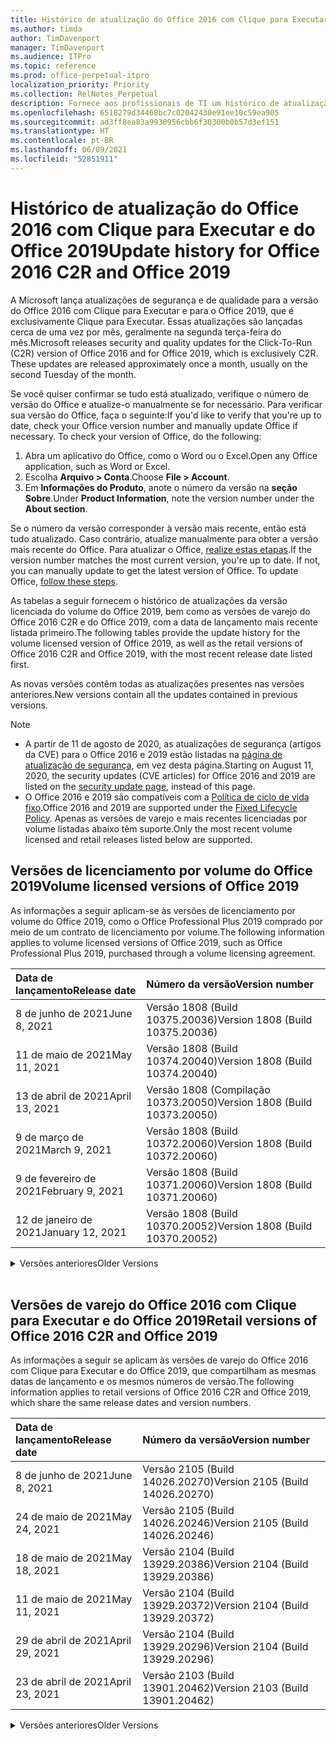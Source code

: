 ```yaml
---
title: Histórico de atualização do Office 2016 com Clique para Executar e do Office 2019
ms.author: timda
author: TimDavenport
manager: TimDavenport
ms.audience: ITPro
ms.topic: reference
ms.prod: office-perpetual-itpro
localization_priority: Priority
ms.collection: RelNotes_Perpetual
description: Fornece aos profissionais de TI um histórico de atualização para versões perpétuas do Office 2016 e 2019 com Clique para Executar
ms.openlocfilehash: 6518279d34468bc7c02042430e91ee10c59ea905
ms.sourcegitcommit: ad3ff8ea83a9930956cbb6f30300b0b57d3ef151
ms.translationtype: HT
ms.contentlocale: pt-BR
ms.lasthandoff: 06/09/2021
ms.locfileid: "52851911"
---
```

# <a name="update-history-for-office-2016-c2r-and-office-2019"></a><span data-ttu-id="c2875-103">Histórico de atualização do Office 2016 com Clique para Executar e do Office 2019</span><span class="sxs-lookup"><span data-stu-id="c2875-103">Update history for Office 2016 C2R and Office 2019</span></span>

<span data-ttu-id="c2875-p101">A Microsoft lança atualizações de segurança e de qualidade para a versão do Office 2016 com Clique para Executar e para o Office 2019, que é exclusivamente Clique para Executar. Essas atualizações são lançadas cerca de uma vez por mês, geralmente na segunda terça-feira do mês.</span><span class="sxs-lookup"><span data-stu-id="c2875-p101">Microsoft releases security and quality updates for the Click-To-Run (C2R) version of Office 2016 and for Office 2019, which is exclusively C2R. These updates are released approximately once a month, usually on the second Tuesday of the month.</span></span>

<span data-ttu-id="c2875-p102">Se você quiser confirmar se tudo está atualizado, verifique o número de versão do Office e atualize-o manualmente se for necessário. Para verificar sua versão do Office, faça o seguinte:</span><span class="sxs-lookup"><span data-stu-id="c2875-p102">If you'd like to verify that you're up to date, check your Office version number and manually update Office if necessary. To check your version of Office, do the following:</span></span>

  1.    <span data-ttu-id="c2875-108">Abra um aplicativo do Office, como o Word ou o Excel.</span><span class="sxs-lookup"><span data-stu-id="c2875-108">Open any Office application, such as Word or Excel.</span></span>
  2.    <span data-ttu-id="c2875-109">Escolha **Arquivo > Conta**.</span><span class="sxs-lookup"><span data-stu-id="c2875-109">Choose **File > Account**.</span></span>
  3.    <span data-ttu-id="c2875-110">Em **Informações do Produto**, anote o número da versão na **seção Sobre**.</span><span class="sxs-lookup"><span data-stu-id="c2875-110">Under **Product Information**, note the version number under the **About section**.</span></span>

<span data-ttu-id="c2875-p103">Se o número da versão corresponder à versão mais recente, então está tudo atualizado. Caso contrário, atualize manualmente para obter a versão mais recente do Office. Para atualizar o Office, [realize estas etapas](https://support.office.com/article/2ab296f3-7f03-43a2-8e50-46de917611c5).</span><span class="sxs-lookup"><span data-stu-id="c2875-p103">If the version number matches the most current version, you're up to date. If not, you can manually update to get the latest version of Office. To update Office, [follow these steps](https://support.office.com/article/2ab296f3-7f03-43a2-8e50-46de917611c5).</span></span>


<span data-ttu-id="c2875-114">As tabelas a seguir fornecem o histórico de atualizações da versão licenciada do volume do Office 2019, bem como as versões de varejo do Office 2016 C2R e do Office 2019, com a data de lançamento mais recente listada primeiro.</span><span class="sxs-lookup"><span data-stu-id="c2875-114">The following tables provide the update history for the volume licensed version of Office 2019, as well as the retail versions of Office 2016 C2R and Office 2019, with the most recent release date listed first.</span></span>

<span data-ttu-id="c2875-115">As novas versões contêm todas as atualizações presentes nas versões anteriores.</span><span class="sxs-lookup"><span data-stu-id="c2875-115">New versions contain all the updates contained in previous versions.</span></span>


 > [!NOTE]
> - <span data-ttu-id="c2875-116">A partir de 11 de agosto de 2020, as atualizações de segurança (artigos da CVE) para o Office 2016 e 2019 estão listadas na [página de atualização de segurança](./microsoft365-apps-security-updates.md), em vez desta página.</span><span class="sxs-lookup"><span data-stu-id="c2875-116">Starting on August 11, 2020, the security updates (CVE articles) for Office 2016 and 2019 are listed on the [security update page](./microsoft365-apps-security-updates.md), instead of this page.</span></span> 
> - <span data-ttu-id="c2875-117">O Office 2016 e 2019 são compatíveis com a [Política de ciclo de vida fixo](/lifecycle/policies/fixed).</span><span class="sxs-lookup"><span data-stu-id="c2875-117">Office 2016 and 2019 are supported under the [Fixed Lifecycle Policy](/lifecycle/policies/fixed).</span></span> <span data-ttu-id="c2875-118">Apenas as versões de varejo e mais recentes licenciadas por volume listadas abaixo têm suporte.</span><span class="sxs-lookup"><span data-stu-id="c2875-118">Only the most recent volume licensed and retail releases listed below are supported.</span></span>


## <a name="volume-licensed-versions-of-office-2019"></a><span data-ttu-id="c2875-119">Versões de licenciamento por volume do Office 2019</span><span class="sxs-lookup"><span data-stu-id="c2875-119">Volume licensed versions of Office 2019</span></span>
<span data-ttu-id="c2875-120">As informações a seguir aplicam-se às versões de licenciamento por volume do Office 2019, como o Office Professional Plus 2019 comprado por meio de um contrato de licenciamento por volume.</span><span class="sxs-lookup"><span data-stu-id="c2875-120">The following information applies to volume licensed versions of Office 2019, such as Office Professional Plus 2019, purchased through a volume licensing agreement.</span></span>

[//]: # (NÃO REMOVA O INÍCIO DA TABELA VL)


|<span data-ttu-id="c2875-122">**Data de lançamento**</span><span class="sxs-lookup"><span data-stu-id="c2875-122">**Release date**</span></span>|<span data-ttu-id="c2875-123">**Número da versão**</span><span class="sxs-lookup"><span data-stu-id="c2875-123">**Version number**</span></span>|
|:-----|:-----|
|<span data-ttu-id="c2875-124">8 de junho de 2021</span><span class="sxs-lookup"><span data-stu-id="c2875-124">June 8, 2021</span></span>|<span data-ttu-id="c2875-125">Versão 1808 (Build 10375.20036)</span><span class="sxs-lookup"><span data-stu-id="c2875-125">Version 1808 (Build 10375.20036)</span></span>|
|<span data-ttu-id="c2875-126">11 de maio de 2021</span><span class="sxs-lookup"><span data-stu-id="c2875-126">May 11, 2021</span></span>|<span data-ttu-id="c2875-127">Versão 1808 (Build 10374.20040)</span><span class="sxs-lookup"><span data-stu-id="c2875-127">Version 1808 (Build 10374.20040)</span></span>|
|<span data-ttu-id="c2875-128">13 de abril de 2021</span><span class="sxs-lookup"><span data-stu-id="c2875-128">April 13, 2021</span></span>|<span data-ttu-id="c2875-129">Versão 1808 (Compilação 10373.20050)</span><span class="sxs-lookup"><span data-stu-id="c2875-129">Version 1808 (Build 10373.20050)</span></span>|
|<span data-ttu-id="c2875-130">9 de março de 2021</span><span class="sxs-lookup"><span data-stu-id="c2875-130">March 9, 2021</span></span>|<span data-ttu-id="c2875-131">Versão 1808 (Build 10372.20060)</span><span class="sxs-lookup"><span data-stu-id="c2875-131">Version 1808 (Build 10372.20060)</span></span>|
|<span data-ttu-id="c2875-132">9 de fevereiro de 2021</span><span class="sxs-lookup"><span data-stu-id="c2875-132">February 9, 2021</span></span>|<span data-ttu-id="c2875-133">Versão 1808 (Build 10371.20060)</span><span class="sxs-lookup"><span data-stu-id="c2875-133">Version 1808 (Build 10371.20060)</span></span>|
|<span data-ttu-id="c2875-134">12 de janeiro de 2021</span><span class="sxs-lookup"><span data-stu-id="c2875-134">January 12, 2021</span></span>|<span data-ttu-id="c2875-135">Versão 1808 (Build 10370.20052)</span><span class="sxs-lookup"><span data-stu-id="c2875-135">Version 1808 (Build 10370.20052)</span></span>|


[//]: # (NÃO REMOVA O FINAL DA TABELA VL)

<details>
<summary><span data-ttu-id="c2875-137">Versões anteriores</span><span class="sxs-lookup"><span data-stu-id="c2875-137">Older Versions</span></span></summary>
 

[//]: # (NÃO REMOVA O INÍCIO DA ANTIGA TABELA VL)


|<span data-ttu-id="c2875-139">**Data de lançamento**</span><span class="sxs-lookup"><span data-stu-id="c2875-139">**Release date**</span></span>|<span data-ttu-id="c2875-140">**Número da versão**</span><span class="sxs-lookup"><span data-stu-id="c2875-140">**Version number**</span></span>|
|:-----|:-----|
|<span data-ttu-id="c2875-141">8 de dezembro de 2020</span><span class="sxs-lookup"><span data-stu-id="c2875-141">December 8, 2020</span></span>|<span data-ttu-id="c2875-142">Versão 1808 (Build 10369.20032)</span><span class="sxs-lookup"><span data-stu-id="c2875-142">Version 1808 (Build 10369.20032)</span></span>|
|<span data-ttu-id="c2875-143">10 de novembro de 2020</span><span class="sxs-lookup"><span data-stu-id="c2875-143">November 10, 2020</span></span>|<span data-ttu-id="c2875-144">Versão 1808 (Build 10368.20035)</span><span class="sxs-lookup"><span data-stu-id="c2875-144">Version 1808 (Build 10368.20035)</span></span>|
|<span data-ttu-id="c2875-145">13 de outubro de 2020</span><span class="sxs-lookup"><span data-stu-id="c2875-145">October 13, 2020</span></span>|<span data-ttu-id="c2875-146">Versão 1808 (Build 10367.20048)</span><span class="sxs-lookup"><span data-stu-id="c2875-146">Version 1808 (Build 10367.20048)</span></span>|
|<span data-ttu-id="c2875-147">8 de setembro de 2020</span><span class="sxs-lookup"><span data-stu-id="c2875-147">September 8, 2020</span></span>|<span data-ttu-id="c2875-148">Versão 1808 (build 10366.20016)</span><span class="sxs-lookup"><span data-stu-id="c2875-148">Version 1808 (Build 10366.20016)</span></span>|
|<span data-ttu-id="c2875-149">11 de agosto de 2020</span><span class="sxs-lookup"><span data-stu-id="c2875-149">August 11, 2020</span></span>|<span data-ttu-id="c2875-150">Versão 1808 (Compilação 10364.20059)</span><span class="sxs-lookup"><span data-stu-id="c2875-150">Version 1808 (Build 10364.20059)</span></span>|
|<span data-ttu-id="c2875-151">14 de julho de 2020</span><span class="sxs-lookup"><span data-stu-id="c2875-151">July 14, 2020</span></span>   |<span data-ttu-id="c2875-152">Versão 1808 (Build 10363.20015)</span><span class="sxs-lookup"><span data-stu-id="c2875-152">Version 1808 (Build 10363.20015)</span></span>  |
|<span data-ttu-id="c2875-153">9 de junho de 2020</span><span class="sxs-lookup"><span data-stu-id="c2875-153">June 9, 2020</span></span>   |<span data-ttu-id="c2875-154">Versão 1808 (Compilação 10361.20002)</span><span class="sxs-lookup"><span data-stu-id="c2875-154">Version 1808 (Build 10361.20002)</span></span>  |
|<span data-ttu-id="c2875-155">12 de maio de 2020</span><span class="sxs-lookup"><span data-stu-id="c2875-155">May 12, 2020</span></span>   |<span data-ttu-id="c2875-156">Versão 1808 (Build 10359.20023)</span><span class="sxs-lookup"><span data-stu-id="c2875-156">Version 1808 (Build 10359.20023)</span></span>  |
|<span data-ttu-id="c2875-157">14 de abril de 2020</span><span class="sxs-lookup"><span data-stu-id="c2875-157">April 14, 2020</span></span>   |<span data-ttu-id="c2875-158">Versão 1808 (Build 10358.20061)</span><span class="sxs-lookup"><span data-stu-id="c2875-158">Version 1808 (Build 10358.20061)</span></span>  |
|<span data-ttu-id="c2875-159">10 de março de 2020</span><span class="sxs-lookup"><span data-stu-id="c2875-159">March 10, 2020</span></span>   |<span data-ttu-id="c2875-160">Versão 1808 (Build 10357.20081)</span><span class="sxs-lookup"><span data-stu-id="c2875-160">Version 1808 (Build 10357.20081)</span></span>  |
|<span data-ttu-id="c2875-161">11 de fevereiro de 2020</span><span class="sxs-lookup"><span data-stu-id="c2875-161">February 11, 2020</span></span>   |<span data-ttu-id="c2875-162">Versão 1808 (Build 10356.20006)</span><span class="sxs-lookup"><span data-stu-id="c2875-162">Version 1808 (Build 10356.20006)</span></span>  |


[//]: # (NÃO REMOVA O FINAL DA ANTIGA TABELA VL)

</details>


<br/>

## <a name="retail-versions-of-office-2016-c2r-and-office-2019"></a><span data-ttu-id="c2875-164">Versões de varejo do Office 2016 com Clique para Executar e do Office 2019</span><span class="sxs-lookup"><span data-stu-id="c2875-164">Retail versions of Office 2016 C2R and Office 2019</span></span>
<span data-ttu-id="c2875-165">As informações a seguir se aplicam às versões de varejo do Office 2016 com Clique para Executar e do Office 2019, que compartilham as mesmas datas de lançamento e os mesmos números de versão.</span><span class="sxs-lookup"><span data-stu-id="c2875-165">The following information applies to retail versions of Office 2016 C2R and Office 2019, which share the same release dates and version numbers.</span></span>

[//]: # (NÃO REMOVA O INÍCIO DA TABELA DE VAREJO)


|<span data-ttu-id="c2875-167">**Data de lançamento**</span><span class="sxs-lookup"><span data-stu-id="c2875-167">**Release date**</span></span>|<span data-ttu-id="c2875-168">**Número da versão**</span><span class="sxs-lookup"><span data-stu-id="c2875-168">**Version number**</span></span>|
|:-----|:-----|
|<span data-ttu-id="c2875-169">8 de junho de 2021</span><span class="sxs-lookup"><span data-stu-id="c2875-169">June 8, 2021</span></span>|<span data-ttu-id="c2875-170">Versão 2105 (Build 14026.20270)</span><span class="sxs-lookup"><span data-stu-id="c2875-170">Version 2105 (Build 14026.20270)</span></span>|
|<span data-ttu-id="c2875-171">24 de maio de 2021</span><span class="sxs-lookup"><span data-stu-id="c2875-171">May 24, 2021</span></span>|<span data-ttu-id="c2875-172">Versão 2105 (Build 14026.20246)</span><span class="sxs-lookup"><span data-stu-id="c2875-172">Version 2105 (Build 14026.20246)</span></span>|
|<span data-ttu-id="c2875-173">18 de maio de 2021</span><span class="sxs-lookup"><span data-stu-id="c2875-173">May 18, 2021</span></span>|<span data-ttu-id="c2875-174">Versão 2104 (Build 13929.20386)</span><span class="sxs-lookup"><span data-stu-id="c2875-174">Version 2104 (Build 13929.20386)</span></span>|
|<span data-ttu-id="c2875-175">11 de maio de 2021</span><span class="sxs-lookup"><span data-stu-id="c2875-175">May 11, 2021</span></span>|<span data-ttu-id="c2875-176">Versão 2104 (Build 13929.20372)</span><span class="sxs-lookup"><span data-stu-id="c2875-176">Version 2104 (Build 13929.20372)</span></span>|
|<span data-ttu-id="c2875-177">29 de abril de 2021</span><span class="sxs-lookup"><span data-stu-id="c2875-177">April 29, 2021</span></span>|<span data-ttu-id="c2875-178">Versão 2104 (Build 13929.20296)</span><span class="sxs-lookup"><span data-stu-id="c2875-178">Version 2104 (Build 13929.20296)</span></span>|
|<span data-ttu-id="c2875-179">23 de abril de 2021</span><span class="sxs-lookup"><span data-stu-id="c2875-179">April 23, 2021</span></span>|<span data-ttu-id="c2875-180">Versão 2103 (Build 13901.20462)</span><span class="sxs-lookup"><span data-stu-id="c2875-180">Version 2103 (Build 13901.20462)</span></span>|


[//]: # (NÃO REMOVA O FINAL DA TABELA DE VAREJO)

<details>
<summary><span data-ttu-id="c2875-182">Versões anteriores</span><span class="sxs-lookup"><span data-stu-id="c2875-182">Older Versions</span></span></summary>
 

[//]: # (NÃO REMOVA O INÍCIO DA ANTIGA TABELA DE VAREJO)


|<span data-ttu-id="c2875-184">**Data de lançamento**</span><span class="sxs-lookup"><span data-stu-id="c2875-184">**Release date**</span></span>|<span data-ttu-id="c2875-185">**Número da versão**</span><span class="sxs-lookup"><span data-stu-id="c2875-185">**Version number**</span></span>|
|:-----|:-----|
|<span data-ttu-id="c2875-186">13 de abril de 2021</span><span class="sxs-lookup"><span data-stu-id="c2875-186">April 13, 2021</span></span>|<span data-ttu-id="c2875-187">Versão 2103 (Compilação 13901.20400)</span><span class="sxs-lookup"><span data-stu-id="c2875-187">Version 2103 (Build 13901.20400)</span></span>|
|<span data-ttu-id="c2875-188">2 de abril de 2021</span><span class="sxs-lookup"><span data-stu-id="c2875-188">April 2, 2021</span></span>|<span data-ttu-id="c2875-189">Versão 2103 (Build 13901.20336)</span><span class="sxs-lookup"><span data-stu-id="c2875-189">Version 2103 (Build 13901.20336)</span></span>|
|<span data-ttu-id="c2875-190">30 de março de 2021</span><span class="sxs-lookup"><span data-stu-id="c2875-190">March 30, 2021</span></span>|<span data-ttu-id="c2875-191">Versão 2103 (Compilação 13901.20312)</span><span class="sxs-lookup"><span data-stu-id="c2875-191">Version 2103 (Build 13901.20312)</span></span>|
|<span data-ttu-id="c2875-192">18 de março, 2021</span><span class="sxs-lookup"><span data-stu-id="c2875-192">March 18, 2021</span></span>|<span data-ttu-id="c2875-193">Versão 2102 (Build 13801.20360)</span><span class="sxs-lookup"><span data-stu-id="c2875-193">Version 2102 (Build 13801.20360)</span></span>|
|<span data-ttu-id="c2875-194">9 de março de 2021</span><span class="sxs-lookup"><span data-stu-id="c2875-194">March 9, 2021</span></span>|<span data-ttu-id="c2875-195">Versão 2102 (Build 13801.20294)</span><span class="sxs-lookup"><span data-stu-id="c2875-195">Version 2102 (Build 13801.20294)</span></span>|
|<span data-ttu-id="c2875-196">1 de março de 2021</span><span class="sxs-lookup"><span data-stu-id="c2875-196">March 1, 2021</span></span>|<span data-ttu-id="c2875-197">Versão 2102 (Build 13801.20266)</span><span class="sxs-lookup"><span data-stu-id="c2875-197">Version 2102 (Build 13801.20266)</span></span>|
|<span data-ttu-id="c2875-198">16 de fevereiro de 2021</span><span class="sxs-lookup"><span data-stu-id="c2875-198">February 16, 2021</span></span>|<span data-ttu-id="c2875-199">Versão 2101 (Compilação 13628.20448)</span><span class="sxs-lookup"><span data-stu-id="c2875-199">Version 2101 (Build 13628.20448)</span></span>|
|<span data-ttu-id="c2875-200">9 de fevereiro de 2021</span><span class="sxs-lookup"><span data-stu-id="c2875-200">February 9, 2021</span></span>|<span data-ttu-id="c2875-201">Versão 2101 (Build 13628.20380)</span><span class="sxs-lookup"><span data-stu-id="c2875-201">Version 2101 (Build 13628.20380)</span></span>|
|<span data-ttu-id="c2875-202">26 de janeiro de 2021</span><span class="sxs-lookup"><span data-stu-id="c2875-202">January 26, 2021</span></span>|<span data-ttu-id="c2875-203">Versão 2101 (Build 13628.20274)</span><span class="sxs-lookup"><span data-stu-id="c2875-203">Version 2101 (Build 13628.20274)</span></span>|
|<span data-ttu-id="c2875-204">21 de janeiro de 2021</span><span class="sxs-lookup"><span data-stu-id="c2875-204">January 21, 2021</span></span>|<span data-ttu-id="c2875-205">Versão 2012 (Compilação 13530.20440)</span><span class="sxs-lookup"><span data-stu-id="c2875-205">Version 2012 (Build 13530.20440)</span></span>|
|<span data-ttu-id="c2875-206">12 de janeiro de 2021</span><span class="sxs-lookup"><span data-stu-id="c2875-206">January 12, 2021</span></span>|<span data-ttu-id="c2875-207">Versão 2012 (Build 13530.20376)</span><span class="sxs-lookup"><span data-stu-id="c2875-207">Version 2012 (Build 13530.20376)</span></span>|
|<span data-ttu-id="c2875-208">5 de janeiro de 2021</span><span class="sxs-lookup"><span data-stu-id="c2875-208">January 5, 2021</span></span>|<span data-ttu-id="c2875-209">Versão 2012 (Compilação 13530.20316)</span><span class="sxs-lookup"><span data-stu-id="c2875-209">Version 2012 (Build 13530.20316)</span></span>|
|<span data-ttu-id="c2875-210">21 de dezembro de 2020</span><span class="sxs-lookup"><span data-stu-id="c2875-210">December 21, 2020</span></span>|<span data-ttu-id="c2875-211">Version 2011 (Compilação 13426.20404)</span><span class="sxs-lookup"><span data-stu-id="c2875-211">Version 2011 (Build 13426.20404)</span></span>|
|<span data-ttu-id="c2875-212">8 de dezembro de 2020</span><span class="sxs-lookup"><span data-stu-id="c2875-212">December 8, 2020</span></span>|<span data-ttu-id="c2875-213">Versão 2011 (Build 13426.20332)</span><span class="sxs-lookup"><span data-stu-id="c2875-213">Version 2011 (Build 13426.20332)</span></span>|
|<span data-ttu-id="c2875-214">2 de dezembro de 2020</span><span class="sxs-lookup"><span data-stu-id="c2875-214">December 2, 2020</span></span>|<span data-ttu-id="c2875-215">Versão 2011 (Build 13426.20308)</span><span class="sxs-lookup"><span data-stu-id="c2875-215">Version 2011 (Build 13426.20308)</span></span>|
|<span data-ttu-id="c2875-216">30 de novembro de 2020</span><span class="sxs-lookup"><span data-stu-id="c2875-216">November 30, 2020</span></span>|<span data-ttu-id="c2875-217">Versão 2011 (Build 13426.20294)</span><span class="sxs-lookup"><span data-stu-id="c2875-217">Version 2011 (Build 13426.20294)</span></span>|
|<span data-ttu-id="c2875-218">23 de novembro de 2020</span><span class="sxs-lookup"><span data-stu-id="c2875-218">November 23, 2020</span></span>|<span data-ttu-id="c2875-219">Versão 2011 (Build 13426.20274)</span><span class="sxs-lookup"><span data-stu-id="c2875-219">Version 2011 (Build 13426.20274)</span></span>|
|<span data-ttu-id="c2875-220">17 de novembro de 2020</span><span class="sxs-lookup"><span data-stu-id="c2875-220">November 17, 2020</span></span>|<span data-ttu-id="c2875-221">Versão 2010 (Build 13328.20408)</span><span class="sxs-lookup"><span data-stu-id="c2875-221">Version 2010 (Build 13328.20408)</span></span>|
|<span data-ttu-id="c2875-222">10 de novembro de 2020</span><span class="sxs-lookup"><span data-stu-id="c2875-222">November 10, 2020</span></span>|<span data-ttu-id="c2875-223">Versão 2010 (Build 13328.20356)</span><span class="sxs-lookup"><span data-stu-id="c2875-223">Version 2010 (Build 13328.20356)</span></span>|
|<span data-ttu-id="c2875-224">27 de outubro de 2020</span><span class="sxs-lookup"><span data-stu-id="c2875-224">October 27, 2020</span></span>|<span data-ttu-id="c2875-225">Versão 2010 (Compilação 13328.20292)</span><span class="sxs-lookup"><span data-stu-id="c2875-225">Version 2010 (Build 13328.20292)</span></span>|
|<span data-ttu-id="c2875-226">21 de outubro de 2020</span><span class="sxs-lookup"><span data-stu-id="c2875-226">October 21, 2020</span></span>|<span data-ttu-id="c2875-227">Versão 2009 (Compilação 13231.20418)</span><span class="sxs-lookup"><span data-stu-id="c2875-227">Version 2009 (Build 13231.20418)</span></span>|
|<span data-ttu-id="c2875-228">13 de outubro de 2020</span><span class="sxs-lookup"><span data-stu-id="c2875-228">October 13, 2020</span></span>|<span data-ttu-id="c2875-229">Versão 2009 (Build 13231.20390)</span><span class="sxs-lookup"><span data-stu-id="c2875-229">Version 2009 (Build 13231.20390)</span></span>|
|<span data-ttu-id="c2875-230">8 de outubro de 2020</span><span class="sxs-lookup"><span data-stu-id="c2875-230">October 8, 2020</span></span>|<span data-ttu-id="c2875-231">Versão 2009 (Build 13231.20368)</span><span class="sxs-lookup"><span data-stu-id="c2875-231">Version 2009 (Build 13231.20368)</span></span>|
|<span data-ttu-id="c2875-232">28 de setembro de 2020</span><span class="sxs-lookup"><span data-stu-id="c2875-232">September 28, 2020</span></span>|<span data-ttu-id="c2875-233">Versão 2009 (Build 13231.20262)</span><span class="sxs-lookup"><span data-stu-id="c2875-233">Version 2009 (Build 13231.20262)</span></span>|
|<span data-ttu-id="c2875-234">22 de setembro de 2020</span><span class="sxs-lookup"><span data-stu-id="c2875-234">September 22, 2020</span></span>|<span data-ttu-id="c2875-235">Versão 2008 (Build 13127.20508)</span><span class="sxs-lookup"><span data-stu-id="c2875-235">Version 2008 (Build 13127.20508)</span></span>|
|<span data-ttu-id="c2875-236">9 de setembro de 2020</span><span class="sxs-lookup"><span data-stu-id="c2875-236">September 9, 2020</span></span>|<span data-ttu-id="c2875-237">Versão 2008 (Build 13127.20408)</span><span class="sxs-lookup"><span data-stu-id="c2875-237">Version 2008 (Build 13127.20408)</span></span>|
|<span data-ttu-id="c2875-238">31 de agosto de 2020</span><span class="sxs-lookup"><span data-stu-id="c2875-238">August 31, 2020</span></span>|<span data-ttu-id="c2875-239">Versão 2008 (Compilação 13127.20296)</span><span class="sxs-lookup"><span data-stu-id="c2875-239">Version 2008 (Build 13127.20296)</span></span>|
|<span data-ttu-id="c2875-240">25 de agosto de 2020</span><span class="sxs-lookup"><span data-stu-id="c2875-240">August 25, 2020</span></span>|<span data-ttu-id="c2875-241">Versão 2007 (Compilação 13029.20460)</span><span class="sxs-lookup"><span data-stu-id="c2875-241">Version 2007 (Build 13029.20460)</span></span>|
|<span data-ttu-id="c2875-242">11 de agosto de 2020</span><span class="sxs-lookup"><span data-stu-id="c2875-242">August 11, 2020</span></span>|<span data-ttu-id="c2875-243">Versão 2007 (Compilação 13029.20344)</span><span class="sxs-lookup"><span data-stu-id="c2875-243">Version 2007 (Build 13029.20344)</span></span>|
|<span data-ttu-id="c2875-244">30 de julho de 2020</span><span class="sxs-lookup"><span data-stu-id="c2875-244">July 30, 2020</span></span>|<span data-ttu-id="c2875-245">Versão 2007 (Build 13029.20308)</span><span class="sxs-lookup"><span data-stu-id="c2875-245">Version 2007 (Build 13029.20308)</span></span>  |
|<span data-ttu-id="c2875-246">28 de julho de 2020</span><span class="sxs-lookup"><span data-stu-id="c2875-246">July 28, 2020</span></span>|<span data-ttu-id="c2875-247">Versão 2006 (Build 13001.20498)</span><span class="sxs-lookup"><span data-stu-id="c2875-247">Version 2006 (Build 13001.20498)</span></span>  |
|<span data-ttu-id="c2875-248">14 de julho de 2020</span><span class="sxs-lookup"><span data-stu-id="c2875-248">July 14, 2020</span></span>|<span data-ttu-id="c2875-249">Versão 2006 (Build 13001.20384)</span><span class="sxs-lookup"><span data-stu-id="c2875-249">Version 2006 (Build 13001.20384)</span></span>  |
|<span data-ttu-id="c2875-250">30 de junho de 2020</span><span class="sxs-lookup"><span data-stu-id="c2875-250">June 30, 2020</span></span>|<span data-ttu-id="c2875-251">Versão 2006 (Compilação 13001.20266)</span><span class="sxs-lookup"><span data-stu-id="c2875-251">Version 2006 (Build 13001.20266)</span></span>  |
|<span data-ttu-id="c2875-252">24 de junho de 2020</span><span class="sxs-lookup"><span data-stu-id="c2875-252">June 24, 2020</span></span>|<span data-ttu-id="c2875-253">Versão 2005 (Compilação 12827.20470)</span><span class="sxs-lookup"><span data-stu-id="c2875-253">Version 2005 (Build 12827.20470)</span></span>  |
|<span data-ttu-id="c2875-254">9 de junho de 2020</span><span class="sxs-lookup"><span data-stu-id="c2875-254">June 9, 2020</span></span>|<span data-ttu-id="c2875-255">Versão 2005 (Compilação 12827.20336)</span><span class="sxs-lookup"><span data-stu-id="c2875-255">Version 2005 (Build 12827.20336)</span></span>  |
|<span data-ttu-id="c2875-256">2 de junho de 2020</span><span class="sxs-lookup"><span data-stu-id="c2875-256">June 2, 2020</span></span>|<span data-ttu-id="c2875-257">Versão 2005 (Compilação 12827.20268)</span><span class="sxs-lookup"><span data-stu-id="c2875-257">Version 2005 (Build 12827.20268)</span></span>  |
|<span data-ttu-id="c2875-258">21 de maio de 2020</span><span class="sxs-lookup"><span data-stu-id="c2875-258">May 21, 2020</span></span>|<span data-ttu-id="c2875-259">Versão 2004 (Compilação 12730.20352)</span><span class="sxs-lookup"><span data-stu-id="c2875-259">Version 2004 (Build 12730.20352)</span></span>  |
|<span data-ttu-id="c2875-260">12 de maio de 2020</span><span class="sxs-lookup"><span data-stu-id="c2875-260">May 12, 2020</span></span>|<span data-ttu-id="c2875-261">Versão 2004 (Build 12730.20270)</span><span class="sxs-lookup"><span data-stu-id="c2875-261">Version 2004 (Build 12730.20270)</span></span>  |
|<span data-ttu-id="c2875-262">04 de maio de 2020</span><span class="sxs-lookup"><span data-stu-id="c2875-262">May 4, 2020</span></span>|<span data-ttu-id="c2875-263">Versão 2004 (Build 12730.20250)</span><span class="sxs-lookup"><span data-stu-id="c2875-263">Version 2004 (Build 12730.20250)</span></span>  |
|<span data-ttu-id="c2875-264">29 de abril de 2020</span><span class="sxs-lookup"><span data-stu-id="c2875-264">April 29, 2020</span></span>|<span data-ttu-id="c2875-265">Versão 2004 (Build 12730.20236)</span><span class="sxs-lookup"><span data-stu-id="c2875-265">Version 2004 (Build 12730.20236)</span></span>  |
|<span data-ttu-id="c2875-266">15 de abril de 2020</span><span class="sxs-lookup"><span data-stu-id="c2875-266">April 15, 2020</span></span>|<span data-ttu-id="c2875-267">Versão 2003 (Build 12624.20466)</span><span class="sxs-lookup"><span data-stu-id="c2875-267">Version 2003 (Build 12624.20466)</span></span>  |
|<span data-ttu-id="c2875-268">14 de abril de 2020</span><span class="sxs-lookup"><span data-stu-id="c2875-268">April 14, 2020</span></span>|<span data-ttu-id="c2875-269">Versão 2003 (Build 12624.20442)</span><span class="sxs-lookup"><span data-stu-id="c2875-269">Version 2003 (Build 12624.20442)</span></span>  |
|<span data-ttu-id="c2875-270">31 de março de 2020</span><span class="sxs-lookup"><span data-stu-id="c2875-270">March 31, 2020</span></span>|<span data-ttu-id="c2875-271">Versão 2003 (Build 12624.20382)</span><span class="sxs-lookup"><span data-stu-id="c2875-271">Version 2003 (Build 12624.20382)</span></span>  |
|<span data-ttu-id="c2875-272">25 de março de 2020</span><span class="sxs-lookup"><span data-stu-id="c2875-272">March 25, 2020</span></span>|<span data-ttu-id="c2875-273">Versão 2003 (Build 12624.20320)</span><span class="sxs-lookup"><span data-stu-id="c2875-273">Version 2003 (Build 12624.20320)</span></span>  |
|<span data-ttu-id="c2875-274">10 de março de 2020</span><span class="sxs-lookup"><span data-stu-id="c2875-274">March 10, 2020</span></span>|<span data-ttu-id="c2875-275">Versão 2002 (Build 12527.20278)</span><span class="sxs-lookup"><span data-stu-id="c2875-275">Version 2002 (Build 12527.20278)</span></span>  |
|<span data-ttu-id="c2875-276">1º de março de 2020</span><span class="sxs-lookup"><span data-stu-id="c2875-276">March 1, 2020</span></span>   |<span data-ttu-id="c2875-277">Versão 2002 (Build 12527.20242)</span><span class="sxs-lookup"><span data-stu-id="c2875-277">Version 2002 (Build 12527.20242)</span></span>  |


[//]: # (NÃO REMOVA O FINAL DA ANTIGA TABELA DE VAREJO)


</details>